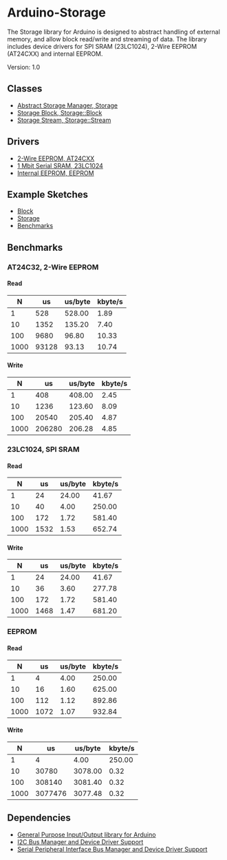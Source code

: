 # Arduino-Storage

The Storage library for Arduino is designed to abstract handling of
external memory, and allow block read/write and streaming of data. The
library includes device drivers for SPI SRAM (23LC1024), 2-Wire EEPROM
(AT24CXX) and internal EEPROM.

Version: 1.0

## Classes

* [Abstract Storage Manager, Storage](./src/Storage.h)
* [Storage Block, Storage::Block](./src/Storage.h)
* [Storage Stream, Storage::Stream](./src/Storage.h)

## Drivers

* [2-Wire EEPROM, AT24CXX](./src/Driver/AT24CXX.h)
* [1 Mbit Serial SRAM, 23LC1024](./src/Driver/MC23LC1024.h)
* [Internal EEPROM, EEPROM](./src/Driver/EEPROM.h)

## Example Sketches

* [Block](./examples/Block)
* [Storage](./examples/Storage)
* [Benchmarks](./examples/Benchmarks)

## Benchmarks

### AT24C32, 2-Wire EEPROM
#### Read
N | us | us/byte | kbyte/s
--|----|---------|--------
1 | 528 | 528.00 | 1.89
10 | 1352 | 135.20 | 7.40
100 | 9680 | 96.80 | 10.33
1000 | 93128 | 93.13 | 10.74
#### Write
N | us | us/byte | kbyte/s
--|----|---------|--------
1 | 408 | 408.00 | 2.45
10 | 1236 | 123.60 | 8.09
100 | 20540 | 205.40 | 4.87
1000 | 206280 | 206.28 | 4.85

### 23LC1024, SPI SRAM
#### Read
N | us | us/byte | kbyte/s
--|----|---------|--------
1 | 24 | 24.00 | 41.67
10 | 40 | 4.00 | 250.00
100 | 172 | 1.72 | 581.40
1000 | 1532 | 1.53 | 652.74
#### Write
N | us | us/byte | kbyte/s
--|----|---------|--------
1 | 24 | 24.00 | 41.67
10 | 36 | 3.60 | 277.78
100 | 172 | 1.72 | 581.40
1000 | 1468 | 1.47 | 681.20

### EEPROM
#### Read
N | us | us/byte | kbyte/s
--|----|---------|--------
1 | 4 | 4.00 | 250.00
10 | 16 | 1.60 | 625.00
100 | 112 | 1.12 | 892.86
1000 | 1072 | 1.07 | 932.84

#### Write
N | us | us/byte | kbyte/s
--|----|---------|--------
1 | 4 | 4.00 | 250.00
10 | 30780 | 3078.00 | 0.32
100 | 308140 | 3081.40 | 0.32
1000 | 3077476 | 3077.48 | 0.32

## Dependencies

* [General Purpose Input/Output library for Arduino](https://github.com/mikaelpatel/Arduino-GPIO)
* [I2C Bus Manager and Device Driver Support](https://github.com/mikaelpatel/Arduino-TWI)
* [Serial Peripheral Interface Bus Manager and Device Driver Support](https://github.com/mikaelpatel/Arduino-SPI)